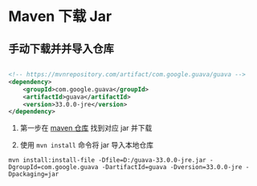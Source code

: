 # Maven 下载 Jar


## 手动下载并并导入仓库

```xml

<!-- https://mvnrepository.com/artifact/com.google.guava/guava -->
<dependency>
    <groupId>com.google.guava</groupId>
    <artifactId>guava</artifactId>
    <version>33.0.0-jre</version>
</dependency>

```

1. 第一步在 [maven 仓库](https://mvnrepository.com/) 找到对应 jar 并下载

2. 使用 ` mvn install ` 命令将 jar 导入本地仓库 

```
mvn install:install-file -Dfile=D:/guava-33.0.0-jre.jar -DgroupId=com.google.guava -DartifactId=guava -Dversion=33.0.0-jre -Dpackaging=jar

```

